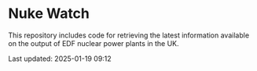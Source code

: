# Nuke Watch

This repository includes code for retrieving the latest information available on the output of EDF nuclear power plants in the UK.

Last updated: 2025-01-19 09:12